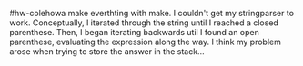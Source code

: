 #hw-colehowa
make everthting with make. 
I couldn't get my stringparser to work. Conceptually, 
I iterated through the string until I reached a closed 
parenthese. Then, I began iterating backwards util I found an
open parenthese, evaluating the expression along the way. 
I think my problem arose when trying to store the answer in the stack...
